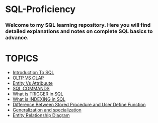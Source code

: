 # SQL-Proficiency
### Welcome to my SQL learning repository. Here you will find detailed explanations and notes on complete SQL basics to advance.

# TOPICS 

- [Introduction To SQL](Intro_to_SQL.md)
- [OLTP VS OLAP]()
- [Entity Vs Attribuute]()
- [SQL COMMANDS]()
- [What is TRIGGER in SQL]()
- [What is INDEXING in SQL]()
- [Difference Between Stored Procedure and User Define Function]()
- [Generalization and specialization]()
- [Entity Relationship Diagram]()

